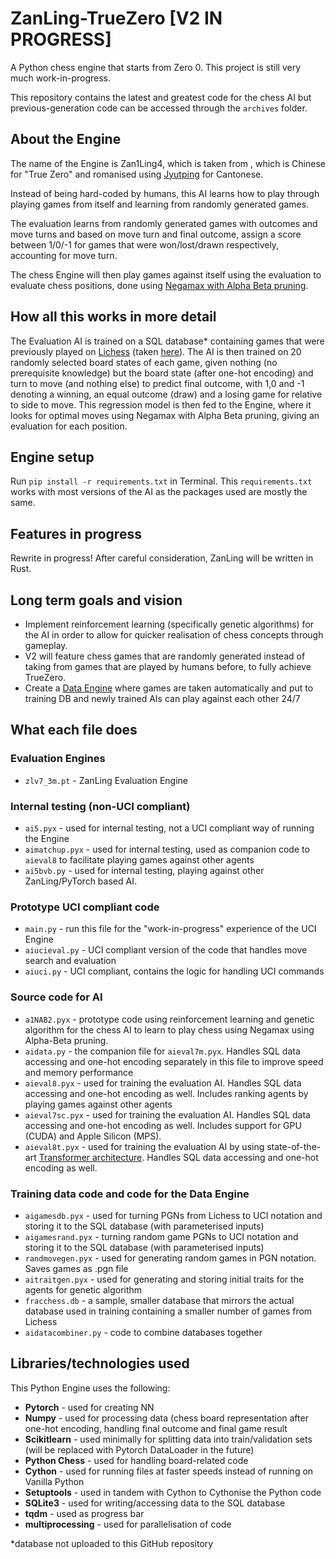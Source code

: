 # ZanLing-TrueZero [V2 IN PROGRESS]
A Python chess engine that starts from Zero 0. This project is still very much work-in-progress.

This repository contains the latest and greatest code for the chess AI but previous-generation code can be accessed through the `archives` folder.

## About the Engine 
The name of the Engine is Zan1Ling4, which is taken from , which is Chinese for "True Zero" and romanised using [Jyutping](https://en.wikipedia.org/wiki/Jyutping) for Cantonese.

Instead of being hard-coded by humans, this AI learns how to play through playing games from itself and learning from randomly generated games. 

The evaluation learns from randomly generated games with outcomes and move turns and based on move turn and final outcome, assign a score between 1/0/-1 for games that were won/lost/drawn respectively, accounting for move turn.

The chess Engine will then play games against itself using the evaluation to evaluate chess positions, done using [Negamax with Alpha Beta pruning](https://en.wikipedia.org/wiki/Negamax#Negamax_with_alpha_beta_pruning).

## How all this works in more detail 
The Evaluation AI is trained on a SQL database* containing games that were previously played on [Lichess](lichess.com) (taken [here](https://database.lichess.org/)). The AI is then trained on 20 randomly selected board states of each game, given nothing (no prerequisite knowledge) but the board state (after one-hot encoding) and turn to move (and nothing else) to predict final outcome, with 1,0 and -1 denoting a winning, an equal outcome (draw) and a losing game for relative to side to move. This regression model is then fed to the Engine, where it looks for optimal moves using Negamax with Alpha Beta pruning, giving an evaluation for each position.

## Engine setup
Run ```pip install -r requirements.txt``` in Terminal. This `requirements.txt` works with most versions of the AI as the packages used are mostly the same.

## Features in progress
Rewrite in progress! After careful consideration, ZanLing will be written in Rust. 

## Long term goals and vision
- Implement reinforcement learning (specifically genetic algorithms) for the AI in order to allow for quicker realisation of chess concepts through gameplay.
- V2 will feature chess games that are randomly generated instead of taking from games that are played by humans before, to fully achieve TrueZero.
- Create a [Data Engine](https://www.youtube.com/watch?v=zPH5O8hRfMA) where games are taken automatically and put to training DB and newly trained AIs can play against each other 24/7

## What each file does
### Evaluation Engines
- `zlv7_3m.pt` - ZanLing Evaluation Engine
### Internal testing (non-UCI compliant)
- `ai5.pyx` - used for internal testing, not a UCI compliant way of running the Engine
- `aimatchup.pyx` - used for internal testing, used as companion code to `aieval8` to facilitate playing games against other agents
- `ai5bvb.py` - used for internal testing, playing against other ZanLing/PyTorch based AI. 
### Prototype UCI compliant code
- `main.py` - run this file for the "work-in-progress" experience of the UCI Engine 
- `aiucieval.py` - UCI compliant version of the code that handles move search and evaluation
- `aiuci.py` - UCI compliant, contains the logic for handling UCI commands
### Source code for AI
- `a1NAB2.pyx` - prototype code using reinforcement learning and genetic algorithm for the chess AI to learn to play chess using Negamax using Alpha-Beta pruning. 
- `aidata.py` - the companion file for `aieval7m.pyx`. Handles SQL data accessing and one-hot encoding separately in this file to improve speed and memory performance
- `aieval8.pyx` - used for training the evaluation AI. Handles SQL data accessing and one-hot encoding as well. Includes ranking agents by playing games against other agents
- `aieval7sc.pyx` - used for training the evaluation AI. Handles SQL data accessing and one-hot encoding as well. Includes support for GPU (CUDA) and Apple Silicon (MPS).
- `aieval8t.pyx` - used for training the evaluation AI by using state-of-the-art [Transformer architecture](https://en.wikipedia.org/wiki/Transformer_(machine_learning_model)). Handles SQL data accessing and one-hot encoding as well.
### Training data code and code for the Data Engine
- `aigamesdb.pyx` - used for turning PGNs from Lichess to UCI notation and storing it to the SQL database (with parameterised inputs)
- `aigamesrand.pyx` - turning random game PGNs to UCI notation and storing it to the SQL database (with parameterised inputs)
- `randmovegen.pyx` - used for generating random games in PGN notation. Saves games as .pgn file
- `aitraitgen.pyx` - used for generating and storing initial traits for the agents for genetic algorithm
- `fracchess.db` - a sample, smaller database that mirrors the actual database used in training containing a smaller number of games from Lichess
- `aidatacombiner.py` - code to combine databases together

## Libraries/technologies used 
This Python Engine uses the following:
- **Pytorch** - used for creating NN
- **Numpy** - used for processing data (chess board representation after one-hot encoding, handling final outcome and final game  result
- **Scikitlearn** - used minimally for splitting data into train/validation sets (will be replaced with Pytorch DataLoader in the future)
- **Python Chess** - used for handling board-related code
- **Cython** - used for running files at faster speeds instead of running on Vanilla Python 
- **Setuptools** - used in tandem with Cython to Cythonise the Python code
- **SQLite3** - used for writing/accessing data to the SQL database
- **tqdm** - used as progress bar 
- **multiprocessing** - used for parallelisation of code

*database not uploaded to this GitHub repository


